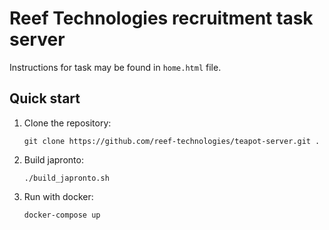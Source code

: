 # Reef Technologies recruitment task server 

Instructions for task may be found in `home.html` file.

## Quick start

1. Clone the repository:

    ```
    git clone https://github.com/reef-technologies/teapot-server.git .
    ```

2. Build japronto:

    ```
    ./build_japronto.sh
    ```
    
3. Run with docker:

    ```
    docker-compose up
    ```
